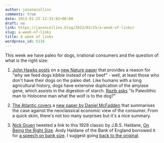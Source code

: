 ```yaml
---
author: jasonacollins
comments: true
date: 2013-01-25 12:33:02+00:00
draft: no
link: https://jasoncollins.blog/2013/01/25/a-week-of-links/
slug: a-week-of-links
title: A week of links
wordpress_id: 5116
---
```


This week we have paleo for dogs, irrational consumers and the question of what is the right size:



	
  1. [John Hawks posts](http://johnhawks.net/weblog/reviews/genomics/dogs/dog-selection-starch-axelsson-2013.html) on a [new Nature paper](http://dx.doi.org/10.1038/nature11837) that provides a reason for "why we feed dogs kibble instead of raw beef" - well, at least those who don't have their dogs on the paleo diet. Like humans with a long agricultural history, dogs have extensive duplication of the amylase gene, which assists in the digestion of starch. [Razib asks](http://blogs.discovermagazine.com/gnxp/2013/01/as-man-is-the-dog-is) "Is Paleolithic man to Holocene man what the wolf is to the dog?"

	
  2. [The Atlantic covers](http://www.theatlantic.com/business/archive/2013/01/the-irrational-consumer-why-economics-is-dead-wrong-about-how-we-make-choices/267255/) a [new paper by Daniel McFadden](http://www.nber.org/papers/w18687) that summarises the case against the neoclassical economic view of the consumer. From a quick skim, there's not too many surprises but it's a nice summary.

	
  3. [Nick Gruen](http://twitter.com/NGruen1) tweeted a link to this 1928 classic by J.B.S. Haldane, [On Being the Right Size](http://irl.cs.ucla.edu/papers/right-size.html). Andy Haldane of the Bank of England borrowed it for [a speech on bank size](http://www.bankofengland.co.uk/publications/Documents/speeches/2012/speech615.pdf). I suggest going [back to the original](http://irl.cs.ucla.edu/papers/right-size.html).


